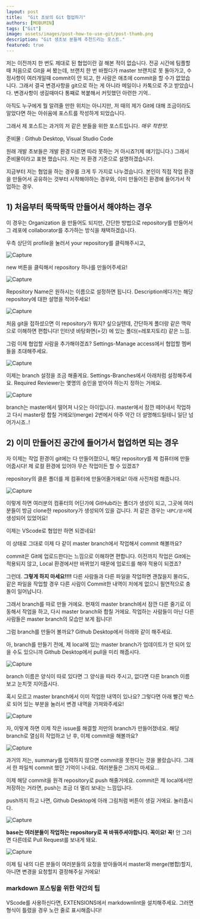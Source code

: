 ```yaml
---
layout: post
title:  "Git 초보의 Git 협업하기"
authors: [MOBUMIN]
tags: ["Git"]
image: assets/images/post-how-to-use-git/post-thumb.png
description: "Git 생초보 분들께 추천드리는 포스트."
featured: true
---
```


저는 이전까지 한 번도 제대로 된 협업이란 걸 해본 적이 없습니다. 전공 시간에 팀플할 때 처음으로 Git을 써 봤는데, 브랜치 한 번 바꿨다가 master 브랜치로 못 돌아가고, 수정사항이 여러개일때 commit이 안 되고, 한 사람은 애초에 commit을 할 수가 없었습니다. 그래서 결국 변경사항을 git으로 하는 게 아니라 메일이나 카톡으로 주고 받았습니다. 변경사항이 생길때마다 통째로 복붙해서 커밋했던 아련한 기억..

아직도 누구에게 뭘 알려줄 만한 위치는 아니지만, 저 때의 제가 Git에 대해 조금이라도 알았다면 하는 아쉬움에 포스트를 작성하게 되었습니다.

그래서 제 포스트는 과거의 저 같은 분들을 위한 포스트입니다. *매우 착한맛.*

준비물 : Github Desktop, Visual Studio Code

원래 개발 초보들은 개발 환경 다르면 따라 못하는 거 아시죠?(제 얘기입니다.) 그래서 준비물이라고 표현 했습니다. 저는 저 환경 기준으로 설명하겠습니다.

지금부터 저는 협업을 하는 경우를 크게 두 가지로 나누겠습니다. 본인이 직접 작업 환경을 만들어서 공유하는 것부터 시작해야하는 경우와, 이미 만들어진 환경에 들어가서 작업하는 경우.

## 1) 처음부터 뚝딱뚝딱 만들어서 해야하는 경우

이 경우는 Organization 을 만들어도 되지만, 간단한 방법으로 repository를 만들어서 그 레포에 collaborator를 추가하는 방식을 채택하겠습니다.

우측 상단의 profile을 눌러서 your repository를 클릭해주시고,

![Capture](../assets/images/post-how-to-use-git/00.your-repo.png)

new 버튼을 클릭해서 repository 하나를 만들어주세요!

![Capture](../assets/images/post-how-to-use-git/01.new-repo.png)

Repository Name은 원하시는 이름으로 설정하면 됩니다. Description에다가는 해당 repository에 대한 설명을 적어주세요!

![Capture](../assets/images/post-how-to-use-git/02.new-repo.png)

처음 git을 접하셨으면 이 repository가 뭐지? 싶으실텐데, 간단하게 폴더랑 같은 맥락으로 이해하면 편합니다! 인터넷 바탕화면(=깃) 에 있는 폴더(=레포지토리) 같은 느낌.

그럼 이제 협업할 사람을 추가해야겠죠? Settings-Manage access에서 협업할 멤버들을 초대해주세요.

![Capture](../assets/images/post-how-to-use-git/03.invite.png)

이제는 branch 설정을 조금 해줄게요. Settings-Branches에서 아래처럼 설정해주세요. Required Reviewer는 몇명의 승인을 받아야 하는지 정하는 거에요.

![Capture](../assets/images/post-how-to-use-git/04.branch.png)

branch는 master에서 떨어져 나오는 아이입니다. master에서 잠깐 떼어내서 작업하고 다시 master랑 합칠 거에요!(merge) 2번에서 아주 약간 더 설명해드릴테니 일단 넘어가시죠..!

## 2) 이미 만들어진 공간에 들어가서 협업하면 되는 경우

자 이제는 작업 환경이 git에는 다 만들어졌으니, 해당 repository를 제 컴퓨터에 만들어줍시다! 제 로컬 환경에 있어야 무슨 작업이든 할 수 있겠죠?

repository의 클론 폴더를 제 컴퓨터에 만들어줄거에요! 아래 사진처럼 해줍니다.

![Capture](../assets/images/post-how-to-use-git/05.clone.png)

이렇게 하면 여러분의 컴퓨터의 어딘가에 GitHub라는 폴더가 생성이 되고, 그곳에 여러분들이 방금 clone한 repository가 생성되어 있을 겁니다. 저 같은 경우는 `내PC/문서`에 생성되어 있었어요!

이제는 VScode로 협업만 하면 되겠네요!

이 상태로 그대로 이제 다 같이 master branch에서 작업해서 commit 해볼까요?

commit은 Git에 업로드한다는 느낌으로 이해하면 편합니다. 이전까지 작업은 Git에는 적용되지 않고, Local 환경에서만 바뀌었기 때문에 업로드를 해야 적용이 되겠죠?

그런데. **그렇게 하지 마세요!!!!** 다른 사람들과 다른 파일을 작업하면 괜찮을지 몰라도, 같은 파일을 작업할 경우 다른 사람이 Commit한 내역이 저에게 없으니 필연적으로 충돌이 일어납니다.

그래서 branch를 따로 만들 거에요. 현재의 master branch에서 잠깐 다른 줄기로 이동해서 작업을 하고, 다시 master branch와 합칠 거에요. 작업하는 사람들이 아닌 다른 사람들은 master branch의 모습만 보게 됩니다!

그럼 branch를 만들어 볼까요? Github Desktop에서 아래와 같이 해주세요.

아, branch를 만들기 전에, 제 local에 있는 master branch가 업데이트가 안 되어 있을 수도 있으니까 Github Desktop에서 pull을 미리 해줍시다.

![Capture](../assets/images/post-how-to-use-git/06.new-branch.png)

branch 이름은 양식이 따로 있다면 그 양식을 따라 주시고, 없다면 다른 branch 이름 보고 눈치껏 지어줍시다.

혹시 모르고 master branch에서 이미 작업한 내역이 있나요? 그렇다면 아래 빨간 박스로 되어 있는 부분을 눌러서 변경 내역을 가져와주세요!

![Capture](../assets/images/post-how-to-use-git/07.bring-change.png)

자, 이렇게 하면 이제 작은 issue를 해결할 저만의 branch가 만들어졌네요. 해당 branch로 열심히 작업하고 난 후, 이제 commit을 해볼까요?

![Capture](../assets/images/post-how-to-use-git/08.commit.png)

과거의 저는, summary를 입력하지 않으면 commit을 못한다는 것을 몰랐습니다. 그래서 한 파일씩 commit 했던 기억이 나네요. 여러분들은 그러지 마세요...

이제 해당 commit을 원격 repository로 push 해줄거에요. commit은 제 local에서만 저장하는 거라면, push는 조금 더 멀리 보내는 느낌입니다.

push까지 하고 나면, Github Desktop에 아래 그림처럼 버튼이 생길 거에요. 눌러줍시다.

![Capture](../assets/images/post-how-to-use-git/09.PR.png)

**base는 여러분들이 작업하는 repository로 꼭 바꿔주셔야합니다. 꼭이요! 꼭!** 안 그러면 다른데로 Pull Request를 보내게 돼요.

![Capture](../assets/images/post-how-to-use-git/10.base.png)

이제 팀 내의 다른 분들이 여러분들의 요청을 받아들여서 master와 merge(병합)할지, 아니면 변경을 요청할지 결정해주실 거에요!

### markdown 포스팅을 위한 약간의 팁

VScode를 사용하신다면, EXTENSIONS에서 markdownlint을 설치해주세요. 그러면 형식이 틀렸을 경우 노란 줄로 표시해줍니다!
